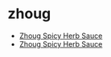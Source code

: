 # zhoug

 * [Zhoug Spicy Herb Sauce](../../index/z/zhoug-spicy-herb-sauce.json)
 * [Zhoug Spicy Herb Sauce](../../index/z/zhoug-spicy-herb-sauce.json)
